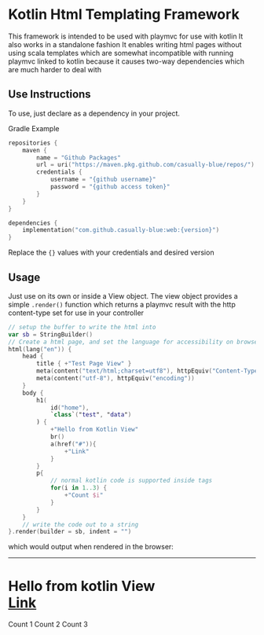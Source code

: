 # Kotlin Html Templating Framework
This framework is intended to be used with playmvc for use with kotlin
It also works in a standalone fashion
It enables writing html pages without using scala templates which
are somewhat incompatible with running playmvc linked to kotlin because it causes two-way dependencies
which are much harder to deal with

## Use Instructions
To use, just declare as a dependency in your project.

Gradle Example
```kotlin
repositories {
    maven {
        name = "Github Packages"
        url = uri("https://maven.pkg.github.com/casually-blue/repos/")
        credentials {
            username = "{github username}"
            password = "{github access token}"
        }
    }
}

dependencies {
    implementation("com.github.casually-blue:web:{version}")
}
```
Replace the `{}` values with your credentials and desired version

## Usage
Just use on its own or inside a View object. The view object provides a simple `.render()` function which returns a playmvc result with the http content-type set for use in your controller
```kotlin
// setup the buffer to write the html into
var sb = StringBuilder()
// Create a html page, and set the language for accessibility on browsers
html(lang("en")) {
    head {
        title { +"Test Page View" }
        meta(content("text/html;charset=utf8"), httpEquiv("Content-Type"))
        meta(content("utf-8"), httpEquiv("encoding"))
    }
    body {
        h1(
            id("home"),
            `class`("test", "data")
        ) {
            +"Hello from Kotlin View"
            br()
            a(href("#")){
                +"Link"
            }
        }
        p{
            // normal kotlin code is supported inside tags
            for(i in 1..3) {
                +"Count $i"
            }
        }
    }
    // write the code out to a string
}.render(builder = sb, indent = "")
```
which would output when rendered in the browser:

---

<h1>Hello from kotlin View
    <br>
    <a href='#'>Link</a>
</h1>
<p>Count 1 Count 2 Count 3</p>
